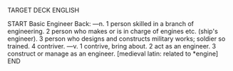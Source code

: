 TARGET DECK
ENGLISH

START
Basic
Engineer
Back: —n. 1 person skilled in a branch of engineering. 2 person who makes or is in charge of engines etc. (ship's engineer). 3 person who designs and constructs military works; soldier so trained. 4 contriver. —v. 1 contrive, bring about. 2 act as an engineer. 3 construct or manage as an engineer. [medieval latin: related to *engine]
END
